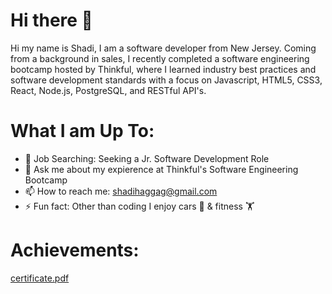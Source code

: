 # Hi there 👋

Hi my name is Shadi, I am a software developer from New Jersey. Coming from a background in sales, I recently completed a software engineering bootcamp hosted by Thinkful, where I learned industry best practices and software development standards with a focus on Javascript, HTML5, CSS3, React, Node.js, PostgreSQL, and RESTful API's.

# What I am Up To:

- 🔭 Job Searching: Seeking a Jr. Software Development Role
- 💬 Ask me about my expierence at Thinkful's Software Engineering Bootcamp
- 📫 How to reach me: shadihaggag@gmail.com
- ⚡ Fun fact: Other than coding I enjoy cars 🚗 & fitness 🏋️

# Achievements:

[certificate.pdf](https://github.com/Shadi812/Shadi812/files/11132402/certificate.pdf)


